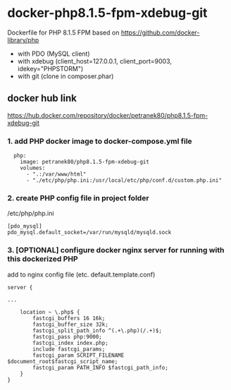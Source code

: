 # docker-php8.1.5-fpm-xdebug-git

Dockerfile for PHP 8.1.5 FPM based on https://github.com/docker-library/php

* with PDO (MySQL client)
* with xdebug (client_host=127.0.0.1, client_port=9003, idekey="PHPSTORM")
* with git (clone in composer.phar)

## docker hub link

https://hub.docker.com/repository/docker/petranek80/php8.1.5-fpm-xdebug-git

### 1. add PHP docker image to docker-compose.yml file

```
  php:
    image: petranek80/php8.1.5-fpm-xdebug-git
    volumes:
      - ".:/var/www/html"
      - "./etc/php/php.ini:/usr/local/etc/php/conf.d/custom.php.ini"
```
      

### 2. create PHP config file in project folder

/etc/php/php.ini
```
[pdo_mysql]
pdo_mysql.default_socket=/var/run/mysqld/mysqld.sock
```
### 3. [OPTIONAL] configure docker nginx server for running with this dockerized PHP

add to nginx config file (etc. default.template.conf)

```
server {

...

    location ~ \.php$ {
        fastcgi_buffers 16 16k;
        fastcgi_buffer_size 32k;
        fastcgi_split_path_info ^(.+\.php)(/.+)$;
        fastcgi_pass php:9000;
        fastcgi_index index.php;
        include fastcgi_params;
        fastcgi_param SCRIPT_FILENAME $document_root$fastcgi_script_name;
        fastcgi_param PATH_INFO $fastcgi_path_info;
    }
}    
```    
